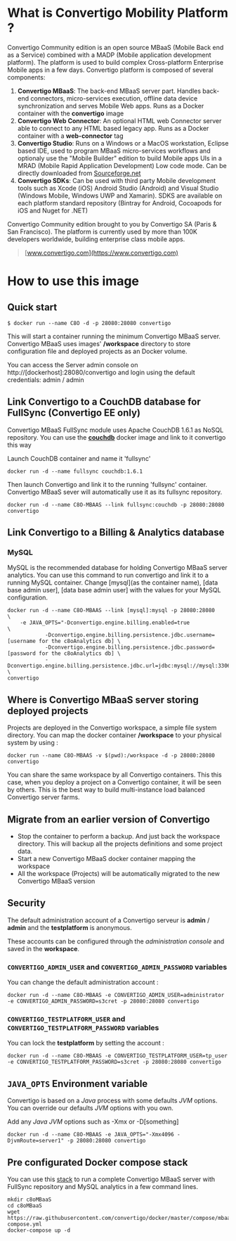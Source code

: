 # What is Convertigo Mobility Platform ?

Convertigo Community edition is an open source MBaaS (Mobile Back end as a Service) combined with a MADP (Mobile application development platform). The platform is used to build complex Cross-platform Enterprise Mobile apps in a few days. Convertigo platform is composed of several components:

1.	**Convertigo MBaaS**: The back-end MBaaS server part. Handles back-end connectors, micro-services execution, offline data device synchronization and serves Mobile Web apps. Runs as a Docker container with the **convertigo** image
2.	**Convertigo Web Connector**: An optional HTML web Connector server able to connect to any HTML based legacy app. Runs as a Docker container with a **web-connector** tag
3.	**Convertigo Studio**: Runs on a Windows or a MacOS workstation, Eclipse based IDE, used to program MBaaS micro-services workflows and optionaly use the "Mobile Builder" edition to build Mobile apps UIs in a MRAD (Mobile Rapid Application Development) Low code mode. Can be directly downloaded from [Sourceforge.net](https://sourceforge.net/projects/convertigo/files/latest/download)
4.	**Convertigo SDKs**: Can be used with third party Mobile development tools such as Xcode (iOS) Android Studio (Android) and Visual Studio (Windows Mobile, Windows UWP and Xamarin). SDKS are available on each platform standard repository (Bintray for Android, Cocoapods for iOS and Nuget for .NET)

Convertigo Community edition brought to you by Convertigo SA (Paris & San Francisco). The platform is currently used by more than 100K developers worldwide, building enterprise class mobile apps.

> [www.convertigo.com](https://www.convertigo.com)

# How to use this image

## Quick start

	$ docker run --name C8O -d -p 28080:28080 convertigo

This will start a container running the minimum Convertigo MBaaS server. Convertigo MBaaS uses images' **/workspace** directory to store configuration file and deployed projects as an Docker volume.

You can access the Server admin console on http://[dockerhost]:28080/convertigo and login using the default credentials: admin / admin

## Link Convertigo to a CouchDB database for FullSync (Convertigo EE only)

Convertigo MBaaS FullSync module uses Apache CouchDB 1.6.1 as NoSQL repository. You can use the **[couchdb](https://hub.docker.com/_/couchdb/)** docker image and link to it convertigo this way

Launch CouchDB container and name it 'fullsync'

	docker run -d --name fullsync couchdb:1.6.1

Then launch Convertigo and link it to the running 'fullsync' container. Convertigo MBaaS sever will automatically use it as its fullsync repository.

	docker run -d --name C8O-MBAAS --link fullsync:couchdb -p 28080:28080 convertigo

## Link Convertigo to a Billing & Analytics database

### MySQL

MySQL is the recommended database for holding Convertigo MBaaS server analytics. You can use this command to run convertigo and link it to a running MySQL container. Change [mysql](as the container name), [data base admin user], [data base admin user] with the values for your MySQL configuration.

	docker run -d --name C8O-MBAAS --link [mysql]:mysql -p 28080:28080                                   \
	    -e JAVA_OPTS="-Dconvertigo.engine.billing.enabled=true                                           \ 
	            -Dconvertigo.engine.billing.persistence.jdbc.username=[username for the c8oAnalytics db] \
	            -Dconvertigo.engine.billing.persistence.jdbc.password=[password for the c8oAnalytics db] \
	            -Dconvertigo.engine.billing.persistence.jdbc.url=jdbc:mysql://mysql:3306/c8oAnalytics"   \
	convertigo

## Where is Convertigo MBaaS server storing deployed projects

Projects are deployed in the Convertigo workspace, a simple file system directory. You can map the docker container **/workspace** to your physical system by using :

	docker run --name C8O-MBAAS -v $(pwd):/workspace -d -p 28080:28080 convertigo

You can share the same workspace by all Convertigo containers. This this case, when you deploy a project on a Convertigo container, it will be seen by others. This is the best way to build multi-instance load balanced Convertigo server farms.

## Migrate from an earlier version of Convertigo

-	Stop the container to perform a backup. And just back the workspace directory. This will backup all the projects definitions and some project data.
-	Start a new Convertigo MBaaS docker container mapping the workspace
-	All the workspace (Projects) will be automatically migrated to the new Convertigo MBaaS version

## Security

The default administration account of a Convertigo serveur is **admin** / **admin** and the **testplatform** is anonymous.

These accounts can be configured through the *administration console* and saved in the **workspace**.

### `CONVERTIGO_ADMIN_USER` and `CONVERTIGO_ADMIN_PASSWORD` variables

You can change the default administration account :

	docker run -d --name C8O-MBAAS -e CONVERTIGO_ADMIN_USER=administrator -e CONVERTIGO_ADMIN_PASSWORD=s3cret -p 28080:28080 convertigo

### `CONVERTIGO_TESTPLATFORM_USER` and `CONVERTIGO_TESTPLATFORM_PASSWORD` variables

You can lock the **testplatform** by setting the account :

	docker run -d --name C8O-MBAAS -e CONVERTIGO_TESTPLATFORM_USER=tp_user -e CONVERTIGO_TESTPLATFORM_PASSWORD=s3cret -p 28080:28080 convertigo

## `JAVA_OPTS` Environment variable

Convertigo is based on a *Java* process with some defaults *JVM* options. You can override our defaults *JVM* options with you own.

Add any *Java JVM* options such as -Xmx or -D[something]

	docker run -d --name C8O-MBAAS -e JAVA_OPTS="-Xmx4096 -DjvmRoute=server1" -p 28080:28080 convertigo

## Pre configurated Docker compose stack

You can use this [stack](https://github.com/convertigo/docker/blob/master/compose/mbaas/docker-compose.yml) to run a complete Convertigo MBaaS server with FullSync repository and MySQL analytics in a few command lines.

	mkdir c8oMBaaS
	cd c8oMBaaS
	wget https://raw.githubusercontent.com/convertigo/docker/master/compose/mbaas/docker-compose.yml
	docker-compose up -d
